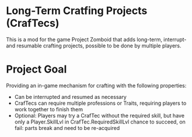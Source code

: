 # Long-Term Cratfing Projects (CrafTecs)

This is a mod for the game Project Zomboid that adds long-term, interrupt- and resumable crafting projects, possible to be done by multiple players.

# Project Goal

Providing an in-game mechanism for crafting with the following properties:

- Can be interrupted and resumed as necessary
- CrafTecs can require multiple professions or Traits, requiring players to work together to finish them
- Optional: Players may try a CrafTec without the required skill, but have only a Player.SkillLvl in CrafTec.RequiredSkillLvl chance to succeed, on fail: parts break and need to be re-acquired
